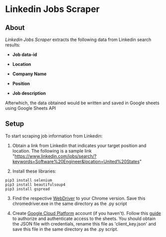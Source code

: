# Linkedin Jobs Scraper

## About
*Linkedin Jobs Scraper* extracts the following data from Linkedin search results:
- **Job data-id**

- **Location**

- **Company Name**

- **Position**

- **Job description**

Afterwhich, the data obtained would be written and saved in Google sheets using Google Sheets API 
## Setup
To start scraping job information from Linkedin: 
1) Obtain a link from Linkedin that indicates your target position and location. The following is a sample link "https://www.linkedin.com/jobs/search/?keywords=Software%20Engineer&location=United%20States"

2) Install these libraries: 
```
pip3 install selenium
pip3 install beautifulsoup4
pip3 install gspread
```
3) Find the respective [WebDriver](https://chromedriver.chromium.org/downloads) to your Chrome version. Save this chromedriver.exe in the same directory as the .py script 

4) Create [Google Cloud Platform](https://cloud.google.com/) account (if you haven't). Follow this [guide](https://gspread.readthedocs.io/en/latest/oauth2.html#) to authorize and authenticate access to the sheets. You should obtain the JSON file with credentials, rename this file as 'client_key.json' and save this file in the same directory as the .py script. 

